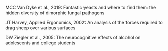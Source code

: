 

MCC Van Dyke et al., 2019:
Fantastic yeasts and where to find them: the hidden diversity of dimorphic fungal pathogens

JT Harvey, Applied Ergonomics, 2002:
An analysis of the forces required to drag sheep over various surfaces

DW Ziegler et al., 2005:
The neurocognitive effects of alcohol on adolescents and college students


